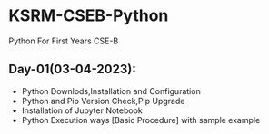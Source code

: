 # KSRM-CSEB-Python
Python For First Years CSE-B 

## Day-01(03-04-2023):
  - Python Downlods,Installation and Configuration
  - Python and Pip Version Check,Pip Upgrade
  - Installation of Jupyter Notebook
  - Python Execution ways [Basic Procedure] with sample example
